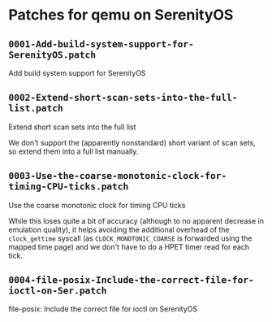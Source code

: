 # Patches for qemu on SerenityOS

## `0001-Add-build-system-support-for-SerenityOS.patch`

Add build system support for SerenityOS


## `0002-Extend-short-scan-sets-into-the-full-list.patch`

Extend short scan sets into the full list

We don't support the (apparently nonstandard) short variant of scan
sets, so extend them into a full list manually.

## `0003-Use-the-coarse-monotonic-clock-for-timing-CPU-ticks.patch`

Use the coarse monotonic clock for timing CPU ticks

While this loses quite a bit of accuracy (although to no apparent
decrease in emulation quality), it helps avoiding the additional
overhead of the `clock_gettime` syscall (as `CLOCK_MONOTONIC_COARSE`
is forwarded using the mapped time page) and we don't have to do a
HPET timer read for each tick.

## `0004-file-posix-Include-the-correct-file-for-ioctl-on-Ser.patch`

file-posix: Include the correct file for ioctl on SerenityOS


